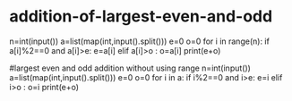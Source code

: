 # addition-of-largest-even-and-odd
n=int(input())
a=list(map(int,input().split()))
e=0
o=0
for i in range(n):
  if a[i]%2==0 and a[i]>e:
    e=a[i]
  elif a[i]>o :
    o=a[i]
print(e+o)

#largest even and odd addition without using range
n=int(input())
a=list(map(int,input().split()))
e=0
o=0
for i in a:
  if i%2==0 and i>e:
    e=i
  elif i>o :
    o=i
print(e+o)
